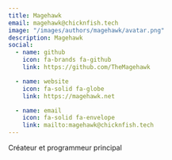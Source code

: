 ```yaml
---
title: Magehawk
email: magehawk@chicknfish.tech
image: "/images/authors/magehawk/avatar.png"
description: Magehawk
social:
  - name: github
    icon: fa-brands fa-github
    link: https://github.com/TheMagehawk

  - name: website
    icon: fa-solid fa-globe
    link: https://magehawk.net

  - name: email
    icon: fa-solid fa-envelope
    link: mailto:magehawk@chicknfish.tech
---
```


Créateur et programmeur principal
